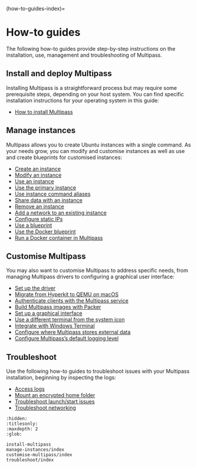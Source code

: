 (how-to-guides-index)=
# How-to guides

The following how-to guides provide step-by-step instructions on the installation, use, management and troubleshooting of Multipass.

## Install and deploy Multipass

Installing Multipass is a straightforward process but may require some prerequisite steps, depending on your host system. You can find specific installation instructions for your operating system in this guide:
- [How to install Multipass](install-multipass)

## Manage instances

Multipass allows you to create Ubuntu instances with a single command. As your needs grow, you can modify and customise instances as well as use and create blueprints for customised instances: <!--- This line added by @nielsenjared -->

- [Create an instance](manage-instances/create-an-instance)
- [Modify an instance](manage-instances/modify-an-instance)
- [Use an instance](manage-instances/use-an-instance)
- [Use the primary instance](manage-instances/use-the-primary-instance)
- [Use instance command aliases](manage-instances/use-instance-command-aliases)
- [Share data with an instance](manage-instances/share-data-with-an-instance)
- [Remove an instance](manage-instances/remove-an-instance)
- [Add a network to an existing instance](manage-instances/add-a-network-to-an-existing-instance)
- [Configure static IPs](manage-instances/configure-static-ips)
- [Use a blueprint](manage-instances/use-a-blueprint)
- [Use the Docker blueprint](manage-instances/use-the-docker-blueprint)
- [Run a Docker container in Multipass](manage-instances/run-a-docker-container-in-multipass)

## Customise Multipass

You may also want to customise Multipass to address specific needs, from managing Multipass drivers to configuring a graphical user interface:

- [Set up the driver](customise-multipass/set-up-the-driver)
- [Migrate from Hyperkit to QEMU on macOS](customise-multipass/migrate-from-hyperkit-to-qemu-on-macos)
- [Authenticate clients with the Multipass service](customise-multipass/authenticate-clients-with-the-multipass-service)
- [Build Multipass images with Packer](customise-multipass/build-multipass-images-with-packer)
- [Set up a graphical interface](customise-multipass/set-up-a-graphical-interface)
- [Use a different terminal from the system icon](customise-multipass/use-a-different-terminal-from-the-system-icon)
- [Integrate with Windows Terminal](customise-multipass/integrate-with-windows-terminal)
- [Configure where Multipass stores external data](customise-multipass/configure-where-multipass-stores-external-data)
- [Configure Multipass’s default logging level](customise-multipass/configure-multipass-default-logging-level)

<!-- REMOVED FROM DOCS AND MOVED TO COMMUNITY KNOWLEDGE
- [Use Multipass remotely](/)
-->

## Troubleshoot

Use the following how-to guides to troubleshoot issues with your Multipass installation, beginning by inspecting the logs: <!--- This line added by @nielsenjared -->

- [Access logs](troubleshoot/access-logs)
- [Mount an encrypted home folder](troubleshoot/mount-an-encrypted-home-folder)
- [Troubleshoot launch/start issues](troubleshoot/troubleshoot-launch-start-issues)
- [Troubleshoot networking](troubleshoot/troubleshoot-networking)

```{toctree}
:hidden:
:titlesonly:
:maxdepth: 2
:glob:

install-multipass
manage-instances/index
customise-multipass/index
troubleshoot/index
```
